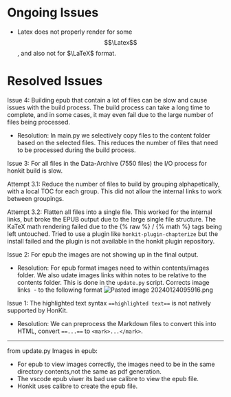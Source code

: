 # Ongoing Issues

- Latex does not properly render for some $$\Latex$$, and also not for $\LaTeX$ format.

# Resolved Issues

Issue 4: Building epub that contain a lot of files can be slow and cause issues with the build process. The build process can take a long time to complete, and in some cases, it may even fail due to the large number of files being processed.
- Resolution: In main.py we selectively copy files to the content folder based on the selected files. This reduces the number of files that need to be processed during the build process.

Issue 3: For all files in the Data-Archive (7550 files) the I/O process for honkit build is slow.

Attempt 3.1: Reduce the number of files to build by grouping alphapetically, with a local TOC for each group. This did not allow the internal links to work between groupings.

Attempt 3.2: Flatten all files into a single file. This worked for the internal links, but broke the EPUB output due to the large single file structure. The KaTeX math rendering failed due to the {% raw %} / {% math %} tags being left untouched. Tried to use a plugin like `honkit-plugin-chapterize` but the install failed and the plugin is not available in the honkit plugin repository.

Issue 2: For epub the images are not showing up in the final output.
- Resolution: For epub format images need to within contents/images folder. We also udate images links within notes to be relative to the contents folder. This is done in the `update.py` script. Corrects image links ![]() - to the following format 
![Pasted image 20240124095916.png](images/Pasted%20image%2020240124095916.png)

Issue 1: The highlighted text syntax `==highlighted text==` is not natively supported by HonKit.
- Resolution: We can preprocess the Markdown files to convert this into HTML, convert `==...==` to `<mark>...</mark>`.


-------------------
from update.py
Images in epub:
- For epub to view images correctly, the images need to be in the same directory contents,not the same as pdf generation.
- The vscode epub viwer its bad use calibre to view the epub file.
- Honkit uses calibre to create the epub file.